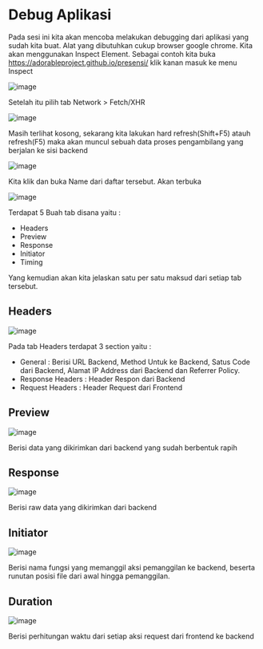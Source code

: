 # Debug Aplikasi
Pada sesi ini kita akan mencoba melakukan debugging dari aplikasi yang sudah kita buat. Alat yang dibutuhkan cukup browser google chrome. Kita akan menggunakan Inspect Element. Sebagai contoh kita buka https://adorableproject.github.io/presensi/ klik kanan masuk ke menu Inspect

![image](https://user-images.githubusercontent.com/11188109/226216392-5f69a5ab-0db1-4fa0-82a9-37b9540805a6.png)

Setelah itu pilih tab Network > Fetch/XHR

![image](https://user-images.githubusercontent.com/11188109/226216442-880d8ec3-0eab-4b6f-a03c-4fc6a6ad022a.png)

Masih terlihat kosong, sekarang kita lakukan hard refresh(Shift+F5) atauh refresh(F5) maka akan muncul sebuah data proses pengambilang yang berjalan ke sisi backend

![image](https://user-images.githubusercontent.com/11188109/226216512-598aacd1-3935-4c15-8291-5e98d268f29c.png)

Kita klik dan buka Name dari daftar tersebut. Akan terbuka 

![image](https://user-images.githubusercontent.com/11188109/226216574-f83858e4-2612-49b4-996d-b005a2fb16a1.png)

Terdapat 5 Buah tab disana yaitu :
* Headers
* Preview
* Response
* Initiator
* Timing

Yang kemudian akan kita jelaskan satu per satu maksud dari setiap tab tersebut.

## Headers

![image](https://user-images.githubusercontent.com/11188109/226216819-9e0b2990-fdbd-4b87-a4dc-6cba5dbfcc4c.png)

Pada tab Headers terdapat 3 section yaitu :
* General : Berisi URL Backend, Method Untuk ke Backend, Satus Code dari Backend, Alamat IP Address dari Backend dan Referrer Policy.
* Response Headers : Header Respon dari Backend
* Request Headers : Header Request dari Frontend

## Preview

![image](https://user-images.githubusercontent.com/11188109/226216827-129f0328-061a-4c1c-aa55-b94ba8015ccd.png)

Berisi data yang dikirimkan dari backend yang sudah berbentuk rapih

## Response

![image](https://user-images.githubusercontent.com/11188109/226216882-6ce048e6-726d-4a67-a3bb-3acf907abbab.png)

Berisi raw data yang dikirimkan dari backend

## Initiator

![image](https://user-images.githubusercontent.com/11188109/226216923-5f611ce7-62d3-49b8-9300-9f11e11e3add.png)

Berisi nama fungsi yang memanggil aksi pemanggilan ke backend, beserta runutan posisi file dari awal hingga pemanggilan.

## Duration

![image](https://user-images.githubusercontent.com/11188109/226216967-75228a6a-0838-4b5a-8fb4-dd256e364482.png)

Berisi perhitungan waktu dari setiap aksi request dari frontend ke backend




